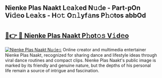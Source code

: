 ## Nienke Plas Naakt L𝚎a𝚔ed N𝚞𝚍e - Part-pOn Vi𝚍𝚎o L𝚎a𝚔s - H𝚘𝚝 O𝚗𝚕yf𝚊ns P𝚑𝚘tos abbOd

# <h2><a href="http://kf25sv.oniu.top/?m=Nienke+Plas+Naakt">🔗👉 🔴 Nienke Plas Naakt P𝚑ot𝚘𝚜 V𝚒d𝚎o</a></h2>

[![Nienke Plas Naakt Nu𝚍e𝚜](https://i.imgur.com/0qMVB7G.gif)](http://kf25sv.oniu.top/?m=Nienke+Plas+Naakt)
Online creator and multimedia entertainer Nienke Plas Naakt, recognized for sharing dance and lifestyle ideas through viral dance routines and compact clips. Nienke Plas Naakt's public image is marked by its friendly and genuine nature, but the depths of his personal life remain a source of intrigue and fascination.  

